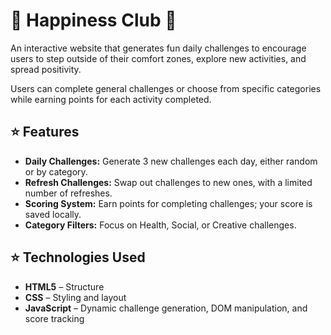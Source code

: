 # 🌟 Happiness Club 🌟

An interactive website that generates fun daily challenges to encourage users to step outside of their comfort zones, explore new activities, and spread positivity.  

Users can complete general challenges or choose from specific categories while earning points for each activity completed.


## ⭐ Features
- **Daily Challenges:** Generate 3 new challenges each day, either random or by category.
- **Refresh Challenges:** Swap out challenges to new ones, with a limited number of refreshes.
- **Scoring System:** Earn points for completing challenges; your score is saved locally.
- **Category Filters:** Focus on Health, Social, or Creative challenges.

## ⭐ Technologies Used
- **HTML5** – Structure
- **CSS** – Styling and layout
- **JavaScript** – Dynamic challenge generation, DOM manipulation, and score tracking
